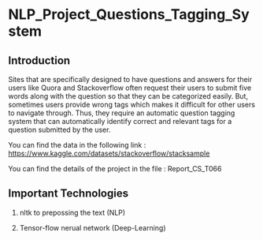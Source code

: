 # NLP_Project_Questions_Tagging_System

## Introduction

Sites that are specifically designed to have questions and answers for their users like Quora and Stackoverflow often request their users to submit five words along with the question so that they can be categorized easily. But, sometimes users provide wrong tags which makes it difficult for other users to navigate through. Thus, they require an automatic question tagging system that can automatically identify correct and relevant tags for a
question submitted by the user.

You can find the data in the following link : https://www.kaggle.com/datasets/stackoverflow/stacksample

You can find the details of the project in the file : Report_CS_T066

## Important Technologies

1. nltk to prepossing the text (NLP)

2. Tensor-flow nerual network (Deep-Learning)

